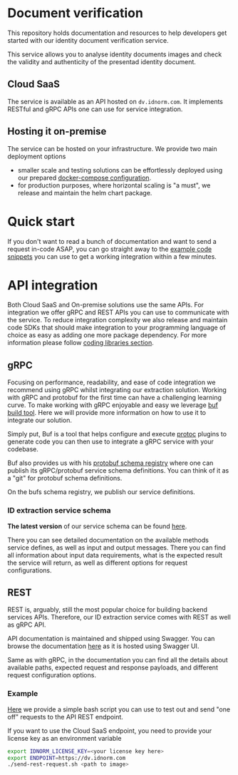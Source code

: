 # Document verification

This repository holds documentation and resources to help developers
get started with our identity document verification service.

This service allows you to analyse identity documents images
and check the validity and authenticity of the presentad identity document.

## Cloud SaaS

The service is available as an API hosted on `dv.idnorm.com`. It implements RESTful and gRPC APIs one can use
for service integration.

## Hosting it on-premise

The service can be hosted on your infrastructure. We provide two main deployment options
 - smaller scale and testing solutions can be effortlessly deployed using our prepared [docker-compose configuration](onprem/docker-compose).
 - for production purposes, where horizontal scaling is "a must", we release and maintain the helm chart package.

# Quick start

If you don't want to read a bunch of documentation and want to
send a request in-code ASAP, you can go straight away to the [example
code snippets](sdk/README.md) you can use to get a working integration within a few minutes.

# API integration

Both Cloud SaaS and On-premise solutions use the same APIs. For integration
we offer gRPC and REST APIs you can use to communicate with the service. To reduce integration complexity we also
release and maintain code SDKs that should make integration to your programming language of choice as easy
as adding one more package dependency. For more information please follow [coding libraries section](sdk/README.md).

## gRPC

Focusing on performance, readability, and ease of code integration we recommend using gRPC whilst integrating our
extraction solution. Working with gRPC and protobuf for the first time can have a challenging learning curve.
To make working with gRPC enjoyable and easy we leverage [buf build tool](https://buf.build/docs/introduction). Here we will provide more information on how to use it to integrate our solution.

Simply put, Buf is a tool that helps configure and execute [protoc](https://grpc.io/docs/protoc-installation/) plugins to generate code you can then use to integrate a gRPC service with your codebase.

Buf also provides us with his [protobuf schema registry](https://buf.build/explore) where one can publish its gRPC/protobuf service schema definitions. You can think of it as a "git" for protobuf schema definitions.

On the bufs schema registry, we publish our service definitions.

### ID extraction service schema
**The latest version** of our service schema can be found [here](https://buf.build/idnorm/ddx/docs/main:proto.ddx.v1).

There you can see detailed documentation on the available methods service defines, as well as input and output messages.
There you can find all information about input data requirements, what is the expected result the service will return, as well as
different options for request configurations.

## REST

REST is, arguably, still the most popular choice for building backend services APIs. Therefore, our ID extraction service comes with REST as well as gRPC API.

API documentation is maintained and shipped using Swagger. You can browse the documentation [here](https://dv.apidocs.idnorm.com/) as it is hosted using Swagger UI.

Same as with gRPC, in the documentation you can find all the details about available paths, expected request and response payloads, and different request configuration options.

### Example

[Here](send-rest-request.sh) we provide a simple bash script you can use to test out and send "one off" requests to the API REST endpoint.

If you want to use the Cloud SaaS endpoint, you need to provide your license key as an environment variable

```bash
export IDNORM_LICENSE_KEY=<your license key here>
export ENDPOINT=https://dv.idnorm.com
./send-rest-request.sh <path to image>
```
